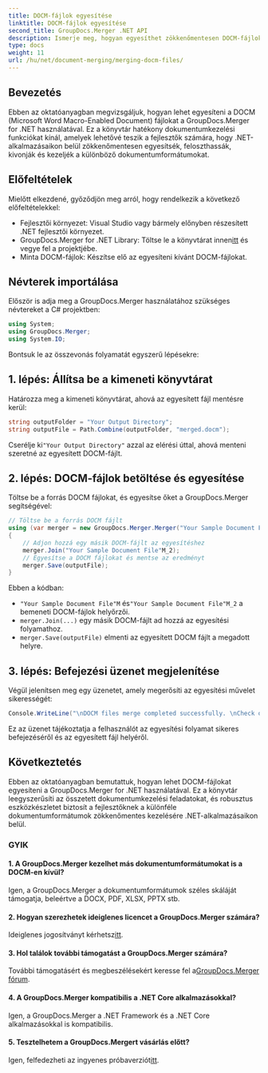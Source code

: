 ```yaml
---
title: DOCM-fájlok egyesítése
linktitle: DOCM-fájlok egyesítése
second_title: GroupDocs.Merger .NET API
description: Ismerje meg, hogyan egyesíthet zökkenőmentesen DOCM-fájlokat a GroupDocs.Merger for .NET segítségével. Egyszerű és hatékony dokumentumkezelés .NET alkalmazásokhoz.
type: docs
weight: 11
url: /hu/net/document-merging/merging-docm-files/
---
```

## Bevezetés
Ebben az oktatóanyagban megvizsgáljuk, hogyan lehet egyesíteni a DOCM (Microsoft Word Macro-Enabled Document) fájlokat a GroupDocs.Merger for .NET használatával. Ez a könyvtár hatékony dokumentumkezelési funkciókat kínál, amelyek lehetővé teszik a fejlesztők számára, hogy .NET-alkalmazásaikon belül zökkenőmentesen egyesítsék, feloszthassák, kivonják és kezeljék a különböző dokumentumformátumokat.
## Előfeltételek
Mielőtt elkezdené, győződjön meg arról, hogy rendelkezik a következő előfeltételekkel:
- Fejlesztői környezet: Visual Studio vagy bármely előnyben részesített .NET fejlesztői környezet.
-  GroupDocs.Merger for .NET Library: Töltse le a könyvtárat innen[itt](https://releases.groupdocs.com/merger/net/) és vegye fel a projektjébe.
- Minta DOCM-fájlok: Készítse elő az egyesíteni kívánt DOCM-fájlokat.
  

## Névterek importálása
Először is adja meg a GroupDocs.Merger használatához szükséges névtereket a C# projektben:
```csharp
using System; 
using GroupDocs.Merger;
using System.IO;
```

Bontsuk le az összevonás folyamatát egyszerű lépésekre:
## 1. lépés: Állítsa be a kimeneti könyvtárat
Határozza meg a kimeneti könyvtárat, ahová az egyesített fájl mentésre kerül:
```csharp
string outputFolder = "Your Output Directory";
string outputFile = Path.Combine(outputFolder, "merged.docm");
```
 Cserélje ki`"Your Output Directory"` azzal az elérési úttal, ahová menteni szeretné az egyesített DOCM-fájlt.
## 2. lépés: DOCM-fájlok betöltése és egyesítése
Töltse be a forrás DOCM fájlokat, és egyesítse őket a GroupDocs.Merger segítségével:
```csharp
// Töltse be a forrás DOCM fájlt
using (var merger = new GroupDocs.Merger.Merger("Your Sample Document File"M))
{
    // Adjon hozzá egy másik DOCM-fájlt az egyesítéshez
    merger.Join("Your Sample Document File"M_2);
    // Egyesítse a DOCM fájlokat és mentse az eredményt
    merger.Save(outputFile);
}
```
Ebben a kódban:
- `"Your Sample Document File"M` és`"Your Sample Document File"M_2` a bemeneti DOCM-fájlok helyőrzői.
- `merger.Join(...)` egy másik DOCM-fájlt ad hozzá az egyesítési folyamathoz.
- `merger.Save(outputFile)` elmenti az egyesített DOCM fájlt a megadott helyre.
## 3. lépés: Befejezési üzenet megjelenítése
Végül jelenítsen meg egy üzenetet, amely megerősíti az egyesítési művelet sikerességét:
```csharp
Console.WriteLine("\nDOCM files merge completed successfully. \nCheck output in {0}", outputFolder);
```
Ez az üzenet tájékoztatja a felhasználót az egyesítési folyamat sikeres befejezéséről és az egyesített fájl helyéről.

## Következtetés
Ebben az oktatóanyagban bemutattuk, hogyan lehet DOCM-fájlokat egyesíteni a GroupDocs.Merger for .NET használatával. Ez a könyvtár leegyszerűsíti az összetett dokumentumkezelési feladatokat, és robusztus eszközkészletet biztosít a fejlesztőknek a különféle dokumentumformátumok zökkenőmentes kezelésére .NET-alkalmazásaikon belül.

### GYIK
#### 1. A GroupDocs.Merger kezelhet más dokumentumformátumokat is a DOCM-en kívül?
Igen, a GroupDocs.Merger a dokumentumformátumok széles skáláját támogatja, beleértve a DOCX, PDF, XLSX, PPTX stb.
#### 2. Hogyan szerezhetek ideiglenes licencet a GroupDocs.Merger számára?
 Ideiglenes jogosítványt kérhetsz[itt](https://purchase.groupdocs.com/temporary-license/).
#### 3. Hol találok további támogatást a GroupDocs.Merger számára?
 További támogatásért és megbeszélésekért keresse fel a[GroupDocs.Merger fórum](https://forum.groupdocs.com/c/merger/32).
#### 4. A GroupDocs.Merger kompatibilis a .NET Core alkalmazásokkal?
Igen, a GroupDocs.Merger a .NET Framework és a .NET Core alkalmazásokkal is kompatibilis.
#### 5. Tesztelhetem a GroupDocs.Mergert vásárlás előtt?
 Igen, felfedezheti az ingyenes próbaverziót[itt](https://releases.groupdocs.com/).